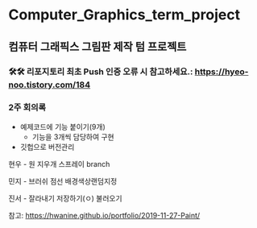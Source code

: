 # Computer_Graphics_term_project
## 컴퓨터 그래픽스 그림판 제작 텀 프로젝트

### 🛠🛠 리포지토리 최초 Push 인증 오류 시 참고하세요.: https://hyeo-noo.tistory.com/184

### 2주 회의록 
* 예제코드에 기능 붙이기(9개)
  * 기능을 3개씩 담당하여 구현 
* 깃헙으로 버전관리 


현우 - 원 지우개 스프레이  branch

민지 - 브러쉬 점선 배경색상랜덤지정  

진서 - 잘라내기 저장하기(ㅇ) 불러오기  

참고: https://hwanine.github.io/portfolio/2019-11-27-Paint/  
